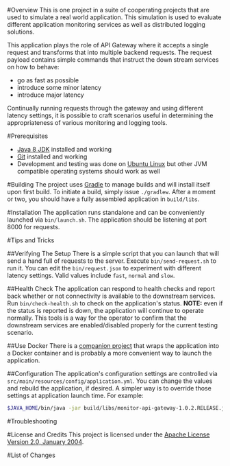 #Overview
This is one project in a suite of cooperating projects that are used to simulate a real world application.  This
simulation is used to evaluate different application monitoring services as well as distributed logging solutions.

This application plays the role of API Gateway where it accepts a single request and transforms that into multiple
backend requests.  The request payload contains simple commands that instruct the down stream services on how to behave:

* go as fast as possible
* introduce some minor latency
* introduce major latency

Continually running requests through the gateway and using different latency settings, it is possible to craft scenarios
useful in determining the appropriateness of various monitoring and logging tools.

#Prerequisites

* [Java 8 JDK](http://www.oracle.com/technetwork/java/javase/downloads/index.html) installed and working
* [Git](https://git-scm.com/) installed and working
* Development and testing was done on [Ubuntu Linux](http://www.ubuntu.com/) but other JVM compatible operating systems should work as well

#Building
The project uses [Gradle](http://gradle.org/) to manage builds and will install itself upon first build.  To initiate a build,
simply issue `./gradlew`.  After a moment or two, you should have a fully assembled application in `build/libs`.

#Installation
The application runs standalone and can be conveniently launched via `bin/launch.sh`.  The application should be listening at port 8000
for requests.

#Tips and Tricks

##Verifying The Setup
There is a simple script that you can launch that will send a hand full of requests to the server. Execute `bin/send-request.sh` to run it.
You can edit the `bin/request.json` to experiment with different latency settings.  Valid values include `fast`, `normal` and `slow`.

##Health Check
The application can respond to health checks and report back whether or not connectivity is available to the downstream services.  Run
`bin/check-health.sh` to check on the application's status. **NOTE:** even if the status is reported is down, the application will continue
to operate normally.  This tools is a way for the operator to confirm that the downstream services are enabled/disabled properly for the
current testing scenario.

##Use Docker
There is a [companion project](https://github.com/kurron/docker-monitor-api-gateway) that wraps the application into a Docker container and is
probably a more convenient way to launch the application.

##Configuration
The application's configuration settings are controlled via `src/main/resources/config/application.yml`.  You can change the values and rebuild
the application, if desired.  A simpler way is to override those settings at application launch time.  For example:

```bash
$JAVA_HOME/bin/java -jar build/libs/monitor-api-gateway-1.0.2.RELEASE.jar --server.port=1234 --spring.rabbitmq.host=192.168.1.10
```
#Troubleshooting

#License and Credits
This project is licensed under the [Apache License Version 2.0, January 2004](http://www.apache.org/licenses/).

#List of Changes
